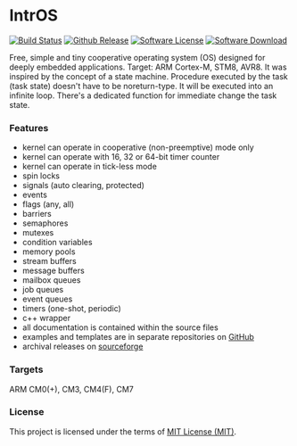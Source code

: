 # IntrOS
  [![Build Status](https://travis-ci.org/stateos/IntrOS.svg)](https://travis-ci.org/stateos/IntrOS)
  [![Github Release](https://img.shields.io/github/release/stateos/IntrOS.svg)](https://github.com/stateos/IntrOS/releases)
  [![Software License](https://img.shields.io/github/license/stateos/IntrOS.svg)](https://opensource.org/licenses/MIT)
  [![Software Download](https://img.shields.io/sourceforge/dt/intros.stateos.p.svg)](https://sourceforge.net/projects/intros.stateos.p/files/latest/download)

Free, simple and tiny cooperative operating system (OS) designed for deeply embedded applications.
Target: ARM Cortex-M, STM8, AVR8.
It was inspired by the concept of a state machine.
Procedure executed by the task (task state) doesn't have to be noreturn-type.
It will be executed into an infinite loop.
There's a dedicated function for immediate change the task state.

### Features

- kernel can operate in cooperative (non-preemptive) mode only
- kernel can operate with 16, 32 or 64-bit timer counter
- kernel can operate in tick-less mode
- spin locks
- signals (auto clearing, protected)
- events
- flags (any, all)
- barriers
- semaphores
- mutexes
- condition variables
- memory pools
- stream buffers
- message buffers
- mailbox queues
- job queues
- event queues
- timers (one-shot, periodic)
- c++ wrapper
- all documentation is contained within the source files
- examples and templates are in separate repositories on [GitHub](https://github.com/stateos)
- archival releases on [sourceforge](https://sourceforge.net/projects/intros.stateos.p)

### Targets

ARM CM0(+), CM3, CM4(F), CM7

### License

This project is licensed under the terms of [MIT License (MIT)](https://opensource.org/licenses/MIT).
